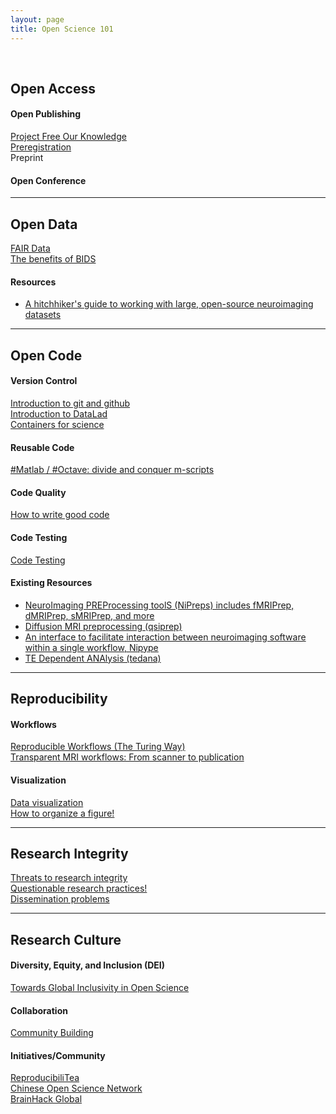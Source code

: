 ```yaml
---
layout: page
title: Open Science 101
---
```


<a href="" target="_blank"></a><br/>

## Open Access<br/>
#### Open Publishing
<a href="https://youtu.be/_JTPtyPrMLM" target="_blank">Project Free Our Knowledge</a><br/>
<a href="https://youtu.be/Ov8Go6OecUA" target="_blank">Preregistration</a><br/>
Preprint
#### Open Conference


---

## Open Data<br/>
<a href="" target="_blank">FAIR Data<a/><br/>
<a href="https://youtu.be/K9hVAr5fvJg" target="_blank">The benefits of BIDS</a><br/>

#### Resources<br/>
<ul> 
<li><a href='https://pubmed.ncbi.nlm.nih.gov/33288916/' target='_blank'>A hitchhiker's guide to working with large, open-source neuroimaging datasets<a/></li>
</ul>  
  
---
  
## Open Code<br/>
#### Version Control
<a href="https://youtu.be/zh_WFv0uk7w" target="_blank">Introduction to git and github<a/><br/>
<a href="https://youtu.be/QsAqnP7TwyY" target="_blank">Introduction to DataLad<a/><br/>
<a href="https://youtu.be/pc3YOZUG3lQ" target="_blank">Containers for science</a><br/>
  
#### Reusable Code
<a href="https://youtu.be/AWfrlKTLkqw" target="_blank">#Matlab / #Octave: divide and conquer m-scripts</a><br/>

#### Code Quality
<a href="https://youtu.be/gfPP2pQ8Rms" target="_blank">How to write good code</a><br/>
  
#### Code Testing
<a href="https://youtu.be/gfPP2pQ8Rms" target="_blank">Code Testing</a><br/>

#### Existing Resources<br/>
<ul> 
<li><a href="https://www.nipreps.org/" target="_blank">NeuroImaging PREProcessing toolS (NiPreps) includes fMRIPrep, dMRIPrep, sMRIPrep, and more</a></li>
<li><a href="https://qsiprep.readthedocs.io/en/latest/" target="_blank">Diffusion MRI preprocessing (qsiprep)</a></li>
<li><a href="https://nipype.readthedocs.io/en/latest/" target="_blank">An interface to facilitate interaction between neuroimaging software within a single workflow, Nipype</a></li>
<li><a href="https://tedana.readthedocs.io/en/stable/" target="_blank">TE Dependent ANAlysis (tedana)</a></li>
</ul>

---
  
## Reproducibility
#### Workflows
<a href="https://youtu.be/tk2eZSrM8oA" target="_blank">Reproducible Workflows (The Turing Way)</a><br/>
<a href="https://youtu.be/dSOQgyuL51U" target="_blank">Transparent MRI workflows: From scanner to publication</a>
  
#### Visualization
<a href="https://youtu.be/HwpYh39lPHs" target="_blank">Data visualization</a><br/>
<a href="https://youtu.be/W91kvzU0Cec" target="_blank">How to organize a figure!</a><br/>
  
---
  
## Research Integrity<br/>
<a href="https://youtu.be/x_MsPvgetxw" target="_blank">Threats to research integrity</a><br/>
<a href="https://youtu.be/tufAPd1NITQ" target="_blank">Questionable research practices!</a><br/>
<a href="https://youtu.be/UzS2Q_hrNV8" target="_blank">Dissemination problems</a><br/>
  
---
  
## Research Culture<br/>
  
#### Diversity, Equity, and Inclusion (DEI)
<a href="https://youtu.be/RRwuOs0BA4I" target="_blank">Towards Global Inclusivity in Open Science</a><br/>
  
#### Collaboration
<a href="https://youtu.be/3H0zQ6odOd0" target="_blank">Community Building</a><br/>

#### Initiatives/Community
<a href="https://reproducibilitea.org/about/" target="_blank">ReproducibiliTea</a><br/>
<a href="https://open-sci.cn/" target="_blank">Chinese Open Science Network</a><br/>
<a href="https://brainhack.org/" target="_blank">BrainHack Global</a><br/>

